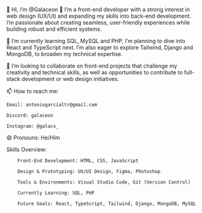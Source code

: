 👋 Hi, I’m @Galaceon
👀 I’m a front-end developer with a strong interest in web design (UX/UI) and expanding my skills into back-end development. I’m passionate about creating seamless, user-friendly experiences while building robust and efficient systems.

🌱 I’m currently learning SQL, MySQL and PHP, I’m planning to dive into React and TypeScript next. I’m also eager to explore Tailwind, Django and MongoDB, to broaden my technical expertise.

💞️ I’m looking to collaborate on front-end projects that challenge my creativity and technical skills, as well as opportunities to contribute to full-stack development or web design initiatives.

📫 How to reach me:

    Email: antoniogarcialtr@gmail.com
    
    Discord: galaceon
    
    Instagram: @galacx_
    
    
😄 Pronouns: He/Him

Skills Overview:

        Front-End Development: HTML, CSS, JavaScript
        
        Design & Prototyping: UX/UI Design, Figma, Photoshop
        
        Tools & Environments: Visual Studio Code, Git (Version Control)
        
        Currently Learning: SQL, PHP
        
        Future Goals: React, TypeScript, Tailwind, Django, MongoDB, MySQL


<!---
Galaceon/Galaceon is a ✨ special ✨ repository because its `README.md` (this file) appears on your GitHub profile.
You can click the Preview link to take a look at your changes.
--->
